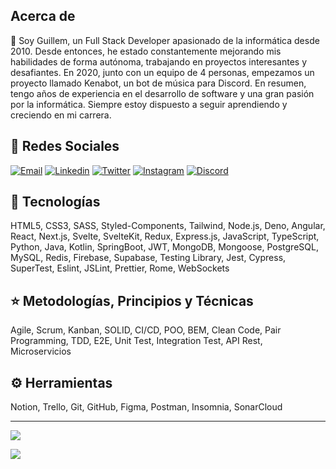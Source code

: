 ## Acerca de

👋 Soy Guillem, un Full Stack Developer apasionado de la informática desde 2010. Desde entonces, he estado constantemente mejorando mis habilidades de forma autónoma, trabajando en proyectos interesantes y desafiantes. En 2020, junto con un equipo de 4 personas, empezamos un proyecto llamado Kenabot, un bot de música para Discord. En resumen, tengo años de experiencia en el desarrollo de software y una gran pasión por la informática. Siempre estoy dispuesto a seguir aprendiendo y creciendo en mi carrera.

## 📨 Redes Sociales

[![Email](https://img.shields.io/badge/Gmail-D14836?style=for-the-badge&logo=gmail&logoColor=white)](mailto:tutitoosjob@gmail.com)
[![Linkedin](https://img.shields.io/badge/LinkedIn-0077B5?style=for-the-badge&logo=linkedin&logoColor=white)](https://www.linkedin.com/in/guillem-trave-font)
[![Twitter](https://img.shields.io/badge/Twitter-1DA1F2?style=for-the-badge&logo=twitter&logoColor=white)](https://twitter.com/intent/follow?screen_name=tutitoos)
[![Instagram](https://img.shields.io/badge/Instagram-E4405F?style=for-the-badge&logo=instagram&logoColor=white)](https://www.instagram.com/tutitoos_00)
[![Discord](https://img.shields.io/badge/Discord-5865F2?style=for-the-badge&logo=discord&logoColor=white)](https://discord.com/users/397453373479190538)

## 🚀 Tecnologías

HTML5, CSS3, SASS, Styled-Components, Tailwind, Node.js, Deno, Angular, React, Next.js, Svelte, SvelteKit, Redux, Express.js, JavaScript, TypeScript, Python, Java, Kotlin, SpringBoot, JWT, MongoDB, Mongoose, PostgreSQL, MySQL, Redis, Firebase, Supabase, Testing Library, Jest, Cypress, SuperTest, Eslint, JSLint, Prettier, Rome, WebSockets

## ⭐ Metodologías, Principios y Técnicas

Agile, Scrum, Kanban, SOLID, CI/CD, POO, BEM, Clean Code, Pair Programming, TDD, E2E, Unit Test, Integration Test, API Rest, Microservicios

## ⚙️ Herramientas

Notion, Trello, Git, GitHub, Figma, Postman, Insomnia, SonarCloud

---

![](https://github-readme-stats.vercel.app/api/top-langs/?username=Tutitoos&count_private=true&layout=compact&theme=dark&bg_color=1a1c1f&border_radius=10&hide_border=true&custom_title=Lenguajes%20m%C3%A1s%20utilizados)

![](https://github-readme-stats.vercel.app/api?username=tutitoos&count_private=true&include_all_commits=true&show_icons=true&count_private=true&layout=compact&theme=dark&hide_border=true&bg_color=1a1c1f&border_radius=10&custom_title=Estad%C3%ADsticas)
